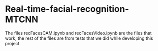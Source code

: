 # Real-time-facial-recognition-MTCNN

The files recFacesCAM.ipynb and recFacesVideo.ipynb are the files that work, the rest of the files are from tests that we did while developing this project
